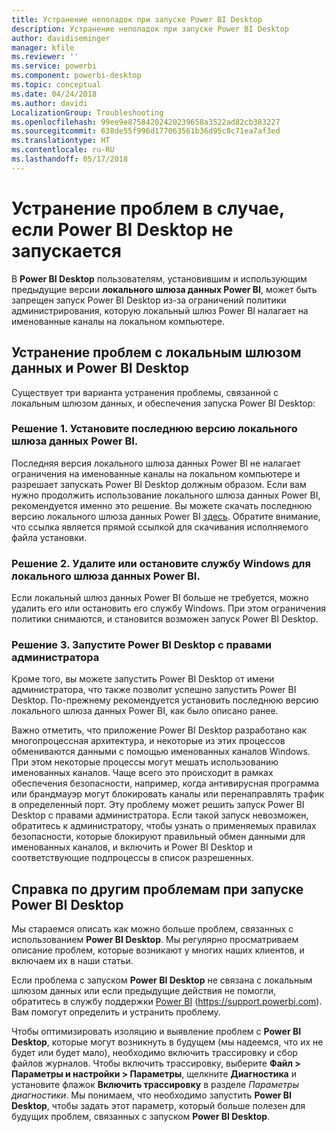 ```yaml
---
title: Устранение неполадок при запуске Power BI Desktop
description: Устранение неполадок при запуске Power BI Desktop
author: davidiseminger
manager: kfile
ms.reviewer: ''
ms.service: powerbi
ms.component: powerbi-desktop
ms.topic: conceptual
ms.date: 04/24/2018
ms.author: davidi
LocalizationGroup: Troubleshooting
ms.openlocfilehash: 99ee9e87584202420239658a3522ad82cb383227
ms.sourcegitcommit: 638de55f996d177063561b36d95c8c71ea7af3ed
ms.translationtype: HT
ms.contentlocale: ru-RU
ms.lasthandoff: 05/17/2018
---
```

# <a name="resolve-issues-when-power-bi-desktop-will-not-launch"></a>Устранение проблем в случае, если Power BI Desktop не запускается
В **Power BI Desktop** пользователям, установившим и использующим предыдущие версии **локального шлюза данных Power BI**, может быть запрещен запуск Power BI Desktop из-за ограничений политики администрирования, которую локальный шлюз Power BI налагает на именованные каналы на локальном компьютере. 

## <a name="resolve-issues-with-the-on-premises-data-gateway-and-power-bi-desktop"></a>Устранение проблем с локальным шлюзом данных и Power BI Desktop
Существует три варианта устранения проблемы, связанной с локальным шлюзом данных, и обеспечения запуска Power BI Desktop:

### <a name="resolution-1-install-the-latest-version-of-power-bi-on-premises-data-gateway"></a>Решение 1. Установите последнюю версию локального шлюза данных Power BI.
Последняя версия локального шлюза данных Power BI не налагает ограничения на именованные каналы на локальном компьютере и разрешает запускать Power BI Desktop должным образом. Если вам нужно продолжить использование локального шлюза данных Power BI, рекомендуется именно это решение. Вы можете скачать последнюю версию локального шлюза данных Power BI [здесь](https://go.microsoft.com/fwlink/?LinkId=698863). Обратите внимание, что ссылка является прямой ссылкой для скачивания исполняемого файла установки.

### <a name="resolution-2-uninstall-or-stop-the-power-bi-on-premises-data-gateway-windows-service"></a>Решение 2. Удалите или остановите службу Windows для локального шлюза данных Power BI.
Если локальный шлюз данных Power BI больше не требуется, можно удалить его или остановить его службу Windows. При этом ограничения политики снимаются, и становится возможен запуск Power BI Desktop.

### <a name="resolution-3-run-power-bi-desktop-with-administrator-privilege"></a>Решение 3. Запустите Power BI Desktop с правами администратора
Кроме того, вы можете запустить Power BI Desktop от имени администратора, что также позволит успешно запустить Power BI Desktop. По-прежнему рекомендуется установить последнюю версию локального шлюза данных Power BI, как было описано ранее.

Важно отметить, что приложение Power BI Desktop разработано как многопроцессная архитектура, и некоторые из этих процессов обмениваются данными с помощью именованных каналов Windows. При этом некоторые процессы могут мешать использованию именованных каналов. Чаще всего это происходит в рамках обеспечения безопасности, например, когда антивирусная программа или брандмауэр могут блокировать каналы или перенаправлять трафик в определенный порт. Эту проблему может решить запуск Power BI Desktop с правами администратора. Если такой запуск невозможен, обратитесь к администратору, чтобы узнать о применяемых правилах безопасности, которые блокируют правильный обмен данными для именованных каналов, и включить и Power BI Desktop и соответствующие подпроцессы в список разрешенных.

## <a name="help-with-other-issues-when-launching-power-bi-desktop"></a>Справка по другим проблемам при запуске Power BI Desktop
Мы стараемся описать как можно больше проблем, связанных с использованием **Power BI Desktop**. Мы регулярно просматриваем описание проблем, которые возникают у многих наших клиентов, и включаем их в наши статьи.

Если проблема с запуском **Power BI Desktop** не связана с локальным шлюзом данных или если предыдущие действия не помогли, обратитесь в службу поддержки [Power BI](https://support.powerbi.com) (https://support.powerbi.com). Вам помогут определить и устранить проблему.

Чтобы оптимизировать изоляцию и выявление проблем с **Power BI Desktop**, которые могут возникнуть в будущем (мы надеемся, что их не будет или будет мало), необходимо включить трассировку и сбор файлов журналов. Чтобы включить трассировку, выберите **Файл > Параметры и настройки > Параметры**, щелкните **Диагностика** и установите флажок **Включить трассировку** в разделе *Параметры диагностики*. Мы понимаем, что необходимо запустить **Power BI Desktop**, чтобы задать этот параметр, который больше полезен для будущих проблем, связанных с запуском **Power BI Desktop**.

